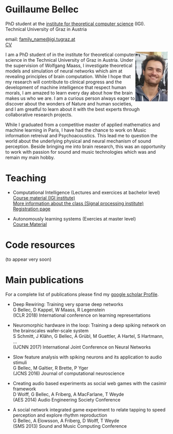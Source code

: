 # Guillaume Bellec
PhD student at the [institute for theoretical computer science](https://www.tugraz.at/institute/igi/home/) (IGI).  
Technical University of Graz in Austria

email: family_name@igi.tugraz.at  
[CV](https://github.com/guillaumeBellec/guillaumeBellec.github.io/blob/master/cv-guillaume-bellec%20(1).pdf)

<img src="https://github.com/guillaumeBellec/guillaumeBellec.github.io/blob/master/image_moi.jpg" alt="Photo" width="100px" style="float: right;"/>

  I am a PhD student of in the institute for theoretical computer science in the Technical University of Graz in Austria. Under the supervision of Wolfgang Maass, I investigate theoretical models and simulation of neural networks which aim at revealing principles of brain computation. While I hope that my research will contribute to clinical progress and the development of machine intelligence that respect human morals, I am amazed to learn every day about how the brain makes us who we are. I am a curious person always eager to discover about the wonders of Nature and human societies, and I am greatful to learn about it with the best experts through collaborative research projects.

  While I graduated from a competitive master of applied mathematics and machine learning in Paris, I have had the chance to work on Music information retreival and Psychoacoustics. This lead me to question the world about the underlying physical and neural mechanism of sound perception. Beside bringing me into brain research, this was an opportunity to work with passion for sound and music technologies which was and remain my main hobby.


# Teaching

- Computational Intelligence (Lectures and exercices at bachelor level)  
[Course material (IGI institute)](https://courses-igi.tugraz.at/courses/8)  
[More information about the class (Signal processing institute)](https://www.spsc.tugraz.at/courses/computational-intelligence)  
[Registration page](https://online.tugraz.at/tug_online/wbLv.wbShowLVDetail?pStpSpNr=203426&pSpracheNr=2)

- Autonomously learning systems (Exercies at master level)  
[Course Material](https://courses-igi.tugraz.at/courses/6)


# Code resources
(to appear very soon)


# Main publications
For a complete list of publications please find my [google scholar Profile](https://scholar.google.fr/citations?user=fSXUVvAAAAAJ&hl=fr).

- Deep Rewiring: Training very sparse deep networks  
G Bellec, D Kappel, W Maass, R Legenstein  
(ICLR 2018) International conference on learning representations

- Neuromorphic hardware in the loop: Training a deep spiking network on the brainscales wafer-scale system  
S Schmitt, J Klähn, G Bellec, A Grübl, M Guettler, A Hartel, S Hartmann, ...  
(IJCNN 2017) International Joint Conference on Neural Networks

- Slow feature analysis with spiking neurons and its application to audio stimuli  
G Bellec, M Galtier, R Brette, P Yger  
(JCNS 2016) Journal of computational neuroscience

- Creating audio based experiments as social web games with the casimir framework  
D Wolff, G Bellec, A Friberg, A MacFarlane, T Weyde  
(AES 2014) Audio Engineering Society Conference

- A social network integrated game experiment to relate tapping to speed perception and explore rhythm reproduction  
G Bellec, A Elowsson, A Friberg, D Wolff, T Weyde  
(SMS 2013) Sound and Music Computing Conference
